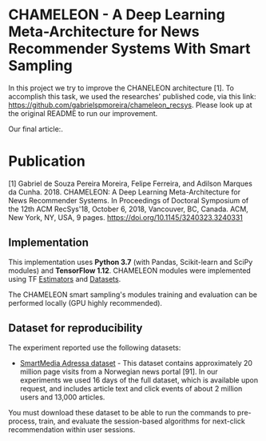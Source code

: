 # CHAMELEON - A Deep Learning Meta-Architecture for News Recommender Systems With Smart Sampling

In this project we try to improve the CHANELEON architecture [1].
To accomplish this task, we used the researches' published code, via this link: https://github.com/gabrielspmoreira/chameleon_recsys. 
Please look up at the original README to run our improvement.

Our final article:.

# Publication
[1] Gabriel de Souza Pereira Moreira, Felipe Ferreira, and Adilson Marques da Cunha. 2018. CHAMELEON: A Deep Learning Meta-Architecture for News Recommender Systems. In Proceedings of Doctoral Symposium of the 12th ACM RecSys'18, October 6, 2018, Vancouver, BC, Canada. ACM, New York, NY, USA, 9 pages. https://doi.org/10.1145/3240323.3240331

## Implementation

This implementation uses **Python 3.7** (with Pandas, Scikit-learn and SciPy modules) and **TensorFlow 1.12**. CHAMELEON modules were implemented using TF [Estimators](https://www.tensorflow.org/guide/estimators) and [Datasets](https://www.tensorflow.org/guide/datasets).

The CHAMELEON smart sampling's modules training and evaluation can be performed locally (GPU highly recommended).

## Dataset for reproducibility
The experiment reported use the following datasets:

* [SmartMedia Adressa dataset](http://reclab.idi.ntnu.no/dataset) - This dataset contains approximately 20
million page visits from a Norwegian news portal [91]. In our experiments we used 16 days of the full dataset, which is available upon request, and includes article text and click events of about 2 million users and 13,000 articles.

You must download these dataset to be able to run the commands to pre-process, train, and evaluate the session-based algorithms for next-click recommendation within user sessions.
